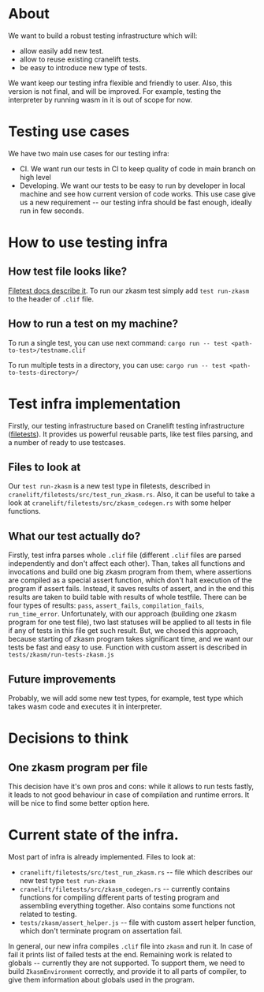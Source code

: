 # About

We want to build a robust testing infrastructure which will:

- allow easily add new test.
- allow to reuse existing cranelift tests.
- be easy to introduce new type of tests.

We want keep our testing infra flexible and friendly to user. Also, this version is not final, and will be improved. For example, testing the interpreter by running wasm in it is out of scope for now.


# Testing use cases

We have two main use cases for our testing infra:

- CI. We want run our tests in CI to keep quality of code in main branch on high level
- Developing. We want our tests to be easy to run by developer in local machine and see how current version of code works. This use case give us a new requirement -- our testing infra should be fast enough, ideally run in few seconds.

# How to use testing infra

## How test file looks like?

[Filetest docs describe it](https://github.com/bytecodealliance/wasmtime/blob/main/cranelift/filetests/README.md). To run our zkasm test simply add `test run-zkasm` to the header of `.clif` file.

## How to run a test on my machine?

To run a single test, you can use next command:
`cargo run -- test <path-to-test>/testname.clif`

To run multiple tests in a directory, you can use:
`cargo run -- test <path-to-tests-directory>/`


# Test infra implementation

Firstly, our testing infrastructure based on Cranelift testing infrastructure ([filetests](https://github.com/bytecodealliance/wasmtime/blob/main/cranelift/docs/testing.md)). It provides us powerful reusable parts, like test files parsing, and a number of ready to use testcases.

## Files to look at

Our `test run-zkasm` is a new test type in filetests, described in `cranelift/filetests/src/test_run_zkasm.rs`.
Also, it can be useful to take a look at `cranelift/filetests/src/zkasm_codegen.rs` with some helper functions.

## What our test actually do?

Firstly, test infra parses whole `.clif` file (different `.clif` files are parsed independently and don't affect each other). Than, takes all functions and invocations and build one big zkasm program from them, where assertions are compiled as a special assert function, which don't halt execution of the program if assert fails. Instead, it saves results of assert, and in the end this results are taken to build table with results of whole testfile. There can be four types of results: `pass`, `assert_fails`, `compilation_fails`, `run_time_error`. Unfortunately, with our approach (building one zkasm program for one test file), two last statuses will be applied to all tests in file if any of tests in this file get such result. But, we chosed this approach, because starting of zkasm program takes significant time, and we want our tests be fast and easy to use. Function with custom assert is described in `tests/zkasm/run-tests-zkasm.js`

## Future improvements

Probably, we will add some new test types, for example, test type which takes wasm code and executes it in interpreter.

# Decisions to think

## One zkasm program per file

This decision have it's own pros and cons: while it allows to run tests fastly, it leads to not good behaviour in case of compilation and runtime errors. It will be nice to find some better option here.


# Current state of the infra.

Most part of infra is already implemented. Files to look at:

- `cranelift/filetests/src/test_run_zkasm.rs` -- file which describes our new test type `test run-zkasm`
- `cranelift/filetests/src/zkasm_codegen.rs` -- currently contains functions for compiling different parts of testing program and assembling everything together. Also contains some functions not related to testing.
- `tests/zkasm/assert_helper.js` -- file with custom assert helper function, which don't terminate program on assertation fail.


In general, our new infra compiles `.clif` file into `zkasm` and run it. In case of fail it prints list of failed tests at the end. Remaining work is related to globals -- currently they are not supported. To support them, we need to build `ZkasmEnvironment` correctly, and provide it to all parts of compiler, to give them information about globals used in the program.
